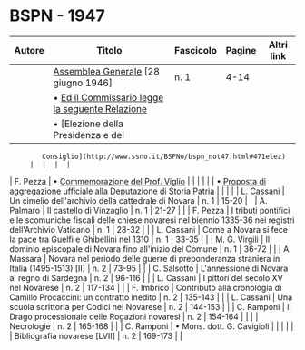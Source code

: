 # BSPN - 1947

| Autore                                                      | Titolo                                                                              | Fascicolo | Pagine | Altri link |
|-------------------------------------------------------------|-------------------------------------------------------------------------------------|-----------|--------|------------|
|                                                             | [Assemblea Generale](http://www.ssno.it/BSPNo/bspn_not47.html#471) [28 giugno 1946] | n. 1      | 4-14   |            |
|                                                             | • [Ed il Commissario legge la seguente Relazione](http://www.ssno.it/BSPNo/bspn_not47.html#471rel) |                                                                                     |           |        |
|                                                             | • [Elezione della Presidenza e del                                                  

            Consiglio](http://www.ssno.it/BSPNo/bspn_not47.html#471elez)
         |  |  |  |

| F. Pezza | • [Commemorazione del Prof. Viglio](http://www.ssno.it/BSPNo/bspn_not47.html#471viglio)
| | | |
| | • [Proposta di aggregazione ufficiale alla
Deputazione di Storia Patria](http://www.ssno.it/BSPNo/bspn_not47.html#471dssp) | | | |
| L. Cassani | Un cimelio dell'archivio della cattedrale di Novara | n. 1 | 15-20 | |
| A. Palmaro | Il castello di Vinzaglio | n. 1 | 21-27 | |
| F. Pezza | I tributi pontifici e le scomuniche fiscali delle chiese novaresi nel biennio 1335-36 nei registri
dell'Archivio Vaticano
| n. 1 | 28-32 | |
| L. Cassani | Come a Novara si fece la pace tra Guelfi e Ghibellini nel 1310 | n. 1 | 33-35 | |
| M. G. Virgili | Il dominio episcopale di Novara fino all'inizio del Comune | n. 1 | 36-72 | |
| A. Massara | Novara nel periodo delle guerre di preponderanza straniera in Italia (1495-1513) [II] | n. 2 | 73-95 | |
| C. Salsotto | L'annessione di Novara al regno di Sardegna | n. 2 | 96-116 | |
| L. Cassani | I pittori del secolo XV nel Novarese | n. 2 | 117-134 | |
| F. Imbrico | Contributo alla cronologia di Camillo Procaccini: un contratto inedito | n. 2 | 135-143 | |
| L. Cassani | Una scuola scrittoria per Codici nel Novarese | n. 2 | 144-153 | |
| C. Ramponi | Il Drago processionale delle Rogazioni novaresi | n. 2 | 154-164 | |
| | Necrologie | n. 2 | 165-168 | |
| C. Ramponi | • Mons. dott. G. Cavigioli | | | |
| | Bibliografia novarese [LVII] | n. 2 | 169-173 | |
